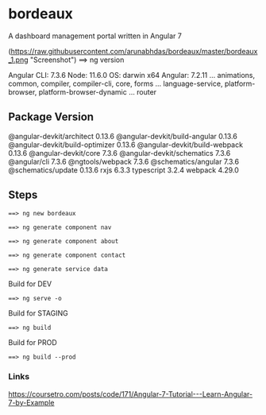 # bordeaux

A dashboard management portal written in Angular 7


(https://raw.githubusercontent.com/arunabhdas/bordeaux/master/bordeaux_1.png "Screenshot")
==> ng version

Angular CLI: 7.3.6
Node: 11.6.0
OS: darwin x64
Angular: 7.2.11
... animations, common, compiler, compiler-cli, core, forms
... language-service, platform-browser, platform-browser-dynamic
... router

Package                           Version
-----------------------------------------------------------
@angular-devkit/architect         0.13.6
@angular-devkit/build-angular     0.13.6
@angular-devkit/build-optimizer   0.13.6
@angular-devkit/build-webpack     0.13.6
@angular-devkit/core              7.3.6
@angular-devkit/schematics        7.3.6
@angular/cli                      7.3.6
@ngtools/webpack                  7.3.6
@schematics/angular               7.3.6
@schematics/update                0.13.6
rxjs                              6.3.3
typescript                        3.2.4
webpack                           4.29.0




## Steps

~~~
==> ng new bordeaux
~~~


~~~
==> ng generate component nav
~~~


~~~
==> ng generate component about
~~~

~~~
==> ng generate component contact
~~~

~~~
==> ng generate service data
~~~

Build for DEV
~~~
==> ng serve -o
~~~

Build for STAGING
~~~
==> ng build
~~~

Build for PROD
~~~
==> ng build --prod
~~~

### Links

https://coursetro.com/posts/code/171/Angular-7-Tutorial---Learn-Angular-7-by-Example

